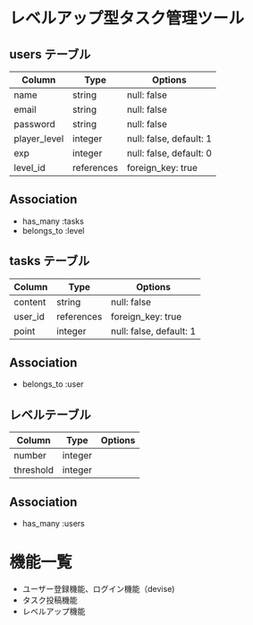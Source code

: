 # レベルアップ型タスク管理ツール


## users テーブル

| Column       | Type       | Options                 |
| ------------ | ---------- | ----------------------- |
| name         | string     | null: false             |
| email        | string     | null: false             |
| password     | string     | null: false             |
| player_level | integer    | null: false, default: 1 |
| exp          | integer    | null: false, default: 0 |
| level_id     | references | foreign_key: true       |

## Association

- has_many :tasks
- belongs_to :level


## tasks テーブル

| Column  | Type       | Options                        |
| ------- | ---------- | ------------------------------ |
| content | string     | null: false                    |
| user_id | references | foreign_key: true              |
| point   | integer    | null: false, default: 1        |

## Association

- belongs_to :user


## レベルテーブル

| Column    | Type       | Options                        |
| --------- | ---------- | ------------------------------ |
| number    | integer    |                                |
| threshold | integer    |                                |

## Association 

- has_many :users


# 機能一覧

- ユーザー登録機能、ログイン機能（devise)
- タスク投稿機能
- レベルアップ機能